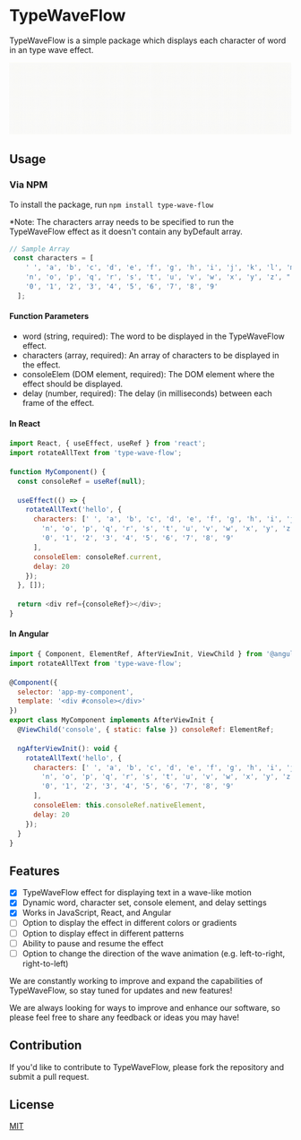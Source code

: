 # TypeWaveFlow
TypeWaveFlow is a simple package which displays each character of word in an type wave effect.

![TypeWaveFlow in action](https://github.com/arhamkhnz/TypeWaveFlow/blob/main/demo.gif)


## Usage

### Via NPM

To install the package, run `npm install type-wave-flow`

*Note: The characters array needs to be specified to run the TypeWaveFlow effect as it doesn't contain any byDefault array.

```javascript
// Sample Array
 const characters = [
    ' ', 'a', 'b', 'c', 'd', 'e', 'f', 'g', 'h', 'i', 'j', 'k', 'l', 'm',
    'n', 'o', 'p', 'q', 'r', 's', 't', 'u', 'v', 'w', 'x', 'y', 'z', "'", '!', 
    '0', '1', '2', '3', '4', '5', '6', '7', '8', '9'
  ];
```

#### Function Parameters

- word (string, required): The word to be displayed in the TypeWaveFlow effect.
- characters (array, required): An array of characters to be displayed in the effect. 
- consoleElem (DOM element, required): The DOM element where the effect should be displayed.
- delay (number, required): The delay (in milliseconds) between each frame of the effect.

#### In React

```javascript
import React, { useEffect, useRef } from 'react';
import rotateAllText from 'type-wave-flow';

function MyComponent() {
  const consoleRef = useRef(null);

  useEffect(() => {
    rotateAllText('hello', {
      characters: [' ', 'a', 'b', 'c', 'd', 'e', 'f', 'g', 'h', 'i', 'j', 'k', 'l', 'm',
        'n', 'o', 'p', 'q', 'r', 's', 't', 'u', 'v', 'w', 'x', 'y', 'z', "'", '!', 
        '0', '1', '2', '3', '4', '5', '6', '7', '8', '9'
      ],
      consoleElem: consoleRef.current,
      delay: 20
    });
  }, []);

  return <div ref={consoleRef}></div>;
}
```

#### In Angular

```javascript
import { Component, ElementRef, AfterViewInit, ViewChild } from '@angular/core';
import rotateAllText from 'type-wave-flow';

@Component({
  selector: 'app-my-component',
  template: '<div #console></div>'
})
export class MyComponent implements AfterViewInit {
  @ViewChild('console', { static: false }) consoleRef: ElementRef;

  ngAfterViewInit(): void {
    rotateAllText('hello', {
      characters: [' ', 'a', 'b', 'c', 'd', 'e', 'f', 'g', 'h', 'i', 'j', 'k', 'l', 'm',
        'n', 'o', 'p', 'q', 'r', 's', 't', 'u', 'v', 'w', 'x', 'y', 'z', "'", '!', 
        '0', '1', '2', '3', '4', '5', '6', '7', '8', '9'
      ],
      consoleElem: this.consoleRef.nativeElement,
      delay: 20
    });
  }
}
```

## Features 

- [x] TypeWaveFlow effect for displaying text in a wave-like motion
- [x] Dynamic word, character set, console element, and delay settings
- [x] Works in JavaScript, React, and Angular
- [ ] Option to display the effect in different colors or gradients
- [ ] Option to display effect in different patterns
- [ ] Ability to pause and resume the effect
- [ ] Option to change the direction of the wave animation (e.g. left-to-right, right-to-left)

We are constantly working to improve and expand the capabilities of TypeWaveFlow, so stay tuned for updates and new features!

We are always looking for ways to improve and enhance our software, so please feel free to share any feedback or ideas you may have!

## Contribution

If you'd like to contribute to TypeWaveFlow, please fork the repository and submit a pull request.

## License 

[MIT](https://github.com/arhamkhnz/TypeWaveFlow/blob/add-license-1/LICENSE.md)
